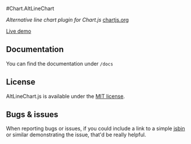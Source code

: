 #Chart.AltLineChart

*Alternative line chart plugin for Chart.js* [chartjs.org](http://www.chartjs.org)

[Live demo](http://jsfiddle.net/dima117a/3gertrmr/7)

## Documentation

You can find the documentation under `/docs`

## License

AltLineChart.js is available under the [MIT license](http://opensource.org/licenses/MIT).

## Bugs & issues

When reporting bugs or issues, if you could include a link to a simple [jsbin](http://jsbin.com) or similar demonstrating the issue, that'd be really helpful.
